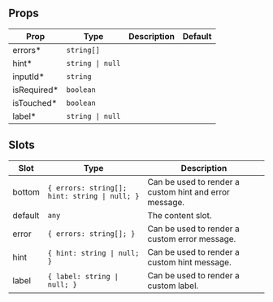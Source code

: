 <!-- This file is automatically generated, do not edit manually. -->


## Props

| Prop | Type | Description | Default |
| ---- | ---- | ----------- | ------- |
| errors* | `string[]` |  |  |
| hint* | `string \| null` |  |  |
| inputId* | `string` |  |  |
| isRequired* | `boolean` |  |  |
| isTouched* | `boolean` |  |  |
| label* | `string \| null` |  |  |


## Slots

| Slot | Type | Description |
| --------- | ---- | ----------- |
| bottom | `{ errors: string[]; hint: string \| null; }` | Can be used to render a custom hint and error message. |
| default | `any` | The content slot. |
| error | `{ errors: string[]; }` | Can be used to render a custom error message. |
| hint | `{ hint: string \| null; }` | Can be used to render a custom hint message. |
| label | `{ label: string \| null; }` | Can be used to render a custom label. |

